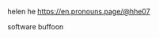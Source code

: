 helen he
https://en.pronouns.page/@hhe07

software buffoon
<!---
hhe07/hhe07 is a ✨ special ✨ repository because its `README.md` (this file) appears on your GitHub profile.
You can click the Preview link to take a look at your changes.
--->
